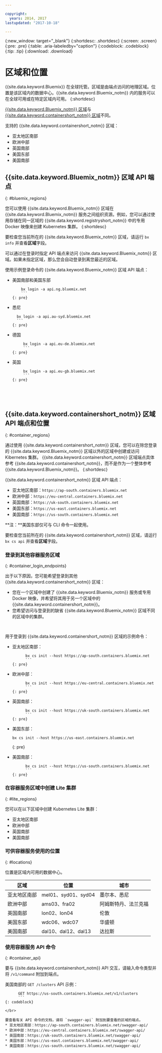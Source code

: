 ```yaml
---

copyright:
  years: 2014, 2017
lastupdated: "2017-10-18"

---
```


{:new_window: target="_blank"}
{:shortdesc: .shortdesc}
{:screen: .screen}
{:pre: .pre}
{:table: .aria-labeledby="caption"}
{:codeblock: .codeblock}
{:tip: .tip}
{:download: .download}

# 区域和位置
{{site.data.keyword.Bluemix}} 在全球托管。区域是由端点访问的地理区域。位置是该区域内的数据中心。{{site.data.keyword.Bluemix_notm}} 内的服务可以在全球可用或在特定区域内可用。
{:shortdesc}

[{{site.data.keyword.Bluemix_notm}} 区域](#bluemix_regions)与 [{{site.data.keyword.containershort_notm}} 区域](#container_regions)不同。

支持的 {{site.data.keyword.containershort_notm}} 区域：
  * 亚太地区南部
  * 欧洲中部
  * 英国南部
  * 美国东部
  * 美国南部

## {{site.data.keyword.Bluemix_notm}} 区域 API 端点
{: #bluemix_regions}

您可以使用 {{site.data.keyword.Bluemix_notm}} 区域在 {{site.data.keyword.Bluemix_notm}} 服务之间组织资源。例如，您可以通过使用存储在同一区域的 {{site.data.keyword.registryshort_notm}} 中的专用 Docker 映像来创建 Kubernetes 集群。
{:shortdesc}

要检查您当前所在的 {{site.data.keyword.Bluemix_notm}} 区域，请运行 `bx info` 并查看**区域**字段。

可以通过在登录时指定 API 端点来访问 {{site.data.keyword.Bluemix_notm}} 区域。如果未指定区域，那么您会自动登录到离您最近的区域。

使用示例登录命令的 {{site.data.keyword.Bluemix_notm}} 区域 API 端点：

  * 美国南部和美国东部
      ```
          bx login -a api.ng.bluemix.net
          ```
      {: pre}

  * 悉尼
      ```
        bx login -a api.au-syd.bluemix.net
        ```
      {: pre}

  * 德国
      ```
           bx login -a api.eu-de.bluemix.net
           ```
      {: pre}

  * 英国
      ```
           bx login -a api.eu-gb.bluemix.net
           ```
      {: pre}



<br />


## {{site.data.keyword.containershort_notm}} 区域 API 端点和位置
{: #container_regions}

通过使用 {{site.data.keyword.containershort_notm}} 区域，您可以在除您登录的 {{site.data.keyword.Bluemix_notm}} 区域以外的区域中创建或访问 Kibernetes 集群。
{{site.data.keyword.containershort_notm}} 区域端点具体参考 {{site.data.keyword.containershort_notm}}，而不是作为一个整体参考 {{site.data.keyword.Bluemix_notm}}。
{:shortdesc}

{{site.data.keyword.containershort_notm}} 区域 API 端点：
  * 亚太地区南部：`https://ap-south.containers.bluemix.net`
  * 欧洲中部：`https://eu-central.containers.bluemix.net`
  * 英国南部：`https://uk-south.containers.bluemix.net`
  * 美国东部：`https://us-east.containers.bluemix.net`
  * 美国南部：`https://us-south.containers.bluemix.net`

**注：**美国东部仅可与 CLI 命令一起使用。

要检查您当前所在的 {{site.data.keyword.containershort_notm}} 区域，请运行 `bx cs api` 并查看**区域**字段。

### 登录到其他容器服务区域
{: #container_login_endpoints}

出于以下原因，您可能希望登录到其他 {{site.data.keyword.containershort_notm}} 区域：
  * 您在一个区域中创建了 {{site.data.keyword.Bluemix_notm}} 服务或专用 Docker 映像，并希望将其用于另一个区域中的 {{site.data.keyword.containershort_notm}}。
  * 您希望访问与登录到的缺省 {{site.data.keyword.Bluemix_notm}} 区域不同的区域中的集群。

</br>

用于登录到 {{site.data.keyword.containershort_notm}} 区域的示例命令：
  * 亚太地区南部：
    ```
          bx cs init --host https://ap-south.containers.bluemix.net
          ```
    {: pre}

  * 欧洲中部：
    ```
          bx cs init --host https://eu-central.containers.bluemix.net
          ```
    {: pre}

  * 英国南部：
    ```
          bx cs init --host https://uk-south.containers.bluemix.net
          ```
    {: pre}

  * 美国东部：
    ```
    bx cs init --host https://us-east.containers.bluemix.net
    ```
    {: pre}

  * 美国南部：
    ```
          bx cs init --host https://us-south.containers.bluemix.net
          ```
    {: pre}

### 在容器服务区域中创建 Lite 集群
{: #lite_regions}

您可以在以下区域中创建 Kubernetes Lite 集群：
  * 亚太地区南部
  * 欧洲中部
  * 英国南部
  * 美国南部

### 可供容器服务使用的位置
{: #locations}

位置是区域内可用的数据中心。

  | 区域| 位置| 城市|
  |--------|----------|------|
  | 亚太地区南部| mel01、syd01、syd04        | 墨尔本、悉尼|
  | 欧洲中部| ams03、fra02        | 阿姆斯特丹、法兰克福|
  | 英国南部| lon02、lon04         | 伦敦|
  | 美国东部| wdc06、wdc07        | 华盛顿|
  | 美国南部| dal10、dal12、dal13       | 达拉斯|

### 使用容器服务 API 命令
{: #container_api}

要与 {{site.data.keyword.containershort_notm}} API 交互，请输入命令类型并将 `/v1/command` 附加到端点。

美国南部的 `GET /clusters` API 示例：
  ```
        GET https://us-south.containers.bluemix.net/v1/clusters
        ```
  {: codeblock}

</br>

要查看有关 API 命令的文档，请将 `swagger-api` 附加到要查看的区域的端点。
  * 亚太地区南部：https://ap-south.containers.bluemix.net/swagger-api/
  * 欧洲中部：https://eu-central.containers.bluemix.net/swagger-api/
  * 英国南部：https://uk-south.containers.bluemix.net/swagger-api/
  * 美国东部：https://us-east.containers.bluemix.net/swagger-api/
  * 美国南部：https://us-south.containers.bluemix.net/swagger-api/
